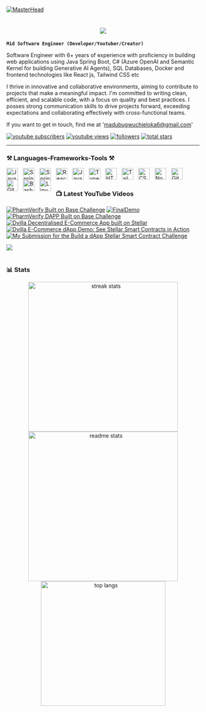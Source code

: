 
[![MasterHead](https://media.licdn.com/dms/image/D4D16AQETU_oHMfeilA/profile-displaybackgroundimage-shrink_350_1400/0/1717535297685?e=1723680000&v=beta&t=T6CLZdG11BXgtzUdv8gezqei2nrL_VLjPghh8g7JfJo)](https://linkedin.com/in/chieloka-madubugwu-java)

#
<h1 align="center">
    <img src="https://readme-typing-svg.herokuapp.com/?font=Righteous&size=35&center=true&vCenter=true&width=500&height=70&duration=4000&lines=Hi+There!+👋;+I'm+Chieloka+Madubugwu!;" />
</h1>

**`Mid Software Engineer (Developer/Youtuber/Creator)`**

Software Engineer with 6+ years of experience with proficiency in building web applications using Java Spring Boot, C# (Azure OpenAI and Semantic Kernel for building Generative AI Agents), SQL Databases, Docker and frontend technologies like React js, Tailwind CSS etc

I thrive in innovative and collaborative environments, aiming to contribute to projects that make a meaningful impact. I'm committed to writing clean, efficient, and scalable code, with a focus on quality and best practices. I posses strong communication skills to drive projects forward, exceeding expectations and collaborating effectively with cross-functional teams.

If you want to get in touch, find me at 'madubugwuchieloka6@gmail.com'

   <p align="left">
      <a href="https://www.youtube.com/@chielokacodes?sub_confirmation=1">
         <img alt="youtube subscribers" title="Subscribe to my YouTube channel" src="https://custom-icon-badges.demolab.com/youtube/channel/subscribers/UCxeidn-jDJX0699p2XM3xhA?color=%23E05D44&label=SUBSCRIBE&logo=video&logoColor=white&style=for-the-badge&labelColor=CE4630"/></a> 
      <a href="https://www.youtube.com/@chielokacodes">
         <img alt="youtube views" title="YouTube views" src="https://custom-icon-badges.demolab.com/youtube/channel/views/UCxeidn-jDJX0699p2XM3xhA?color=%23E1AD0E&logo=eye&logoColor=white&style=for-the-badge&labelColor=C79600"/></a> 
      <a href="https://github.com/Chielokacode?tab=followers">
         <img alt="followers" title="Follow me on Github" src="https://custom-icon-badges.demolab.com/github/followers/chielokacode?color=236ad3&labelColor=1155ba&style=for-the-badge&logo=person-add&label=Follow&logoColor=white"/></a>
      <a href="https://github.com/Chielokacode?tab=repositories&sort=stargazers">
         <img alt="total stars" title="Total stars on GitHub" src="https://custom-icon-badges.demolab.com/github/stars/chielokacode?color=55960c&style=for-the-badge&labelColor=488207&logo=star"/></a>
   </p>

---
 ### ⚒️ Languages-Frameworks-Tools ⚒️

<img align="left" alt="Java" width="30px" style="padding-right:10px;" src="https://cdn.jsdelivr.net/gh/devicons/devicon/icons/java/java-original.svg"/>
<img align="left" alt="Spring" width="30px" style="padding-right:10px;" src="https://cdn.jsdelivr.net/gh/devicons/devicon/icons/spring/spring-original.svg" />
<img align="left" alt="Spring" width="30px" style="padding-right:10px;" src="https://cdn.jsdelivr.net/gh/devicons/devicon/icons/csharp/csharp-original.svg" />
<img align="left" alt="React" width="30px" style="padding-right:10px;" src="https://cdn.jsdelivr.net/gh/devicons/devicon/icons/react/react-original.svg" />
<img align="left" alt="JavaScript" width="30px" style="padding-right:10px;" src="https://cdn.jsdelivr.net/gh/devicons/devicon/icons/javascript/javascript-plain.svg" />
<img align="left" alt="TypeScript" width="30px" style="padding-right:10px;" src="https://cdn.jsdelivr.net/gh/devicons/devicon/icons/typescript/typescript-plain.svg" />
<img align="left" alt="HTML" width="30px" style="padding-right:10px;" src="https://cdn.jsdelivr.net/gh/devicons/devicon/icons/html5/html5-plain.svg" />
<img align="left" alt="Tailwind CSS" width="30px" style="padding-right:10px;" src="https://upload.wikimedia.org/wikipedia/commons/d/d5/Tailwind_CSS_Logo.svg" />
<img align="left" alt="CSS" width="30px" style="padding-right:10px;" src="https://cdn.jsdelivr.net/gh/devicons/devicon/icons/css3/css3-plain.svg" />
<img align="left" alt="NodeJS" width="30px" style="padding-right:10px;" src="https://cdn.jsdelivr.net/gh/devicons/devicon/icons/nodejs/nodejs-original.svg" />
<img align="left" alt="GitHub" width="30px" style="padding-right:10px;" src="https://cdn.jsdelivr.net/gh/devicons/devicon/icons/github/github-original.svg" />
<img align="left" alt="Git" width="30px" style="padding-right:10px;" src="https://cdn.jsdelivr.net/gh/devicons/devicon/icons/git/git-original.svg" />
<img align="left" alt="Bash" width="30px" style="padding-right:10px;" src="https://cdn.jsdelivr.net/gh/devicons/devicon/icons/bash/bash-original.svg" />
<img align="left" alt="Linux" width="30px" style="padding-right:10px;" src="https://cdn.jsdelivr.net/gh/devicons/devicon/icons/linux/linux-original.svg" />

<br />

#

### 📺 Latest YouTube Videos

<!-- BEGIN YOUTUBE-CARDS -->
[![PharmVerify Built on Base Challenge](https://ytcards.demolab.com/?id=qLiN4soAJLE&title=PharmVerify+Built+on+Base+Challenge&lang=en&timestamp=1729335132&background_color=%230d1117&title_color=%23ffffff&stats_color=%23dedede&max_title_lines=1&width=250&border_radius=5&duration=463 "PharmVerify Built on Base Challenge")](https://www.youtube.com/watch?v=qLiN4soAJLE)
[![FinalDemo](https://ytcards.demolab.com/?id=r5dS1ZzRHUw&title=FinalDemo&lang=en&timestamp=1728674878&background_color=%230d1117&title_color=%23ffffff&stats_color=%23dedede&max_title_lines=1&width=250&border_radius=5&duration=771 "FinalDemo")](https://www.youtube.com/watch?v=r5dS1ZzRHUw)
[![PharmVerify DAPP Built on Base Challenge](https://ytcards.demolab.com/?id=ZdTlOVHWtlY&title=PharmVerify+DAPP+Built+on+Base+Challenge&lang=en&timestamp=1728674866&background_color=%230d1117&title_color=%23ffffff&stats_color=%23dedede&max_title_lines=1&width=250&border_radius=5&duration=465 "PharmVerify DAPP Built on Base Challenge")](https://www.youtube.com/watch?v=ZdTlOVHWtlY)
[![Dvilla Decentralised E-Commerce App built on Stellar](https://ytcards.demolab.com/?id=JScRbujVQnU&title=Dvilla+Decentralised+E-Commerce+App+built+on+Stellar&lang=en&timestamp=1724538393&background_color=%230d1117&title_color=%23ffffff&stats_color=%23dedede&max_title_lines=1&width=250&border_radius=5&duration=523 "Dvilla Decentralised E-Commerce App built on Stellar")](https://www.youtube.com/watch?v=JScRbujVQnU)
[![Dvilla E-Commerce dApp Demo: See Stellar Smart Contracts in Action](https://ytcards.demolab.com/?id=tsdbotowpKA&title=Dvilla+E-Commerce+dApp+Demo%3A+See+Stellar+Smart+Contracts+in+Action&lang=en&timestamp=1724019672&background_color=%230d1117&title_color=%23ffffff&stats_color=%23dedede&max_title_lines=1&width=250&border_radius=5&duration=171 "Dvilla E-Commerce dApp Demo: See Stellar Smart Contracts in Action")](https://www.youtube.com/watch?v=tsdbotowpKA)
[![My Submission for the Build a dApp Stellar Smart Contract Challenge](https://ytcards.demolab.com/?id=Jsl7OfSNfOw&title=My+Submission+for+the+Build+a+dApp+Stellar+Smart+Contract+Challenge&lang=en&timestamp=1723747198&background_color=%230d1117&title_color=%23ffffff&stats_color=%23dedede&max_title_lines=1&width=250&border_radius=5&duration=926 "My Submission for the Build a dApp Stellar Smart Contract Challenge")](https://www.youtube.com/watch?v=Jsl7OfSNfOw)
<!-- END YOUTUBE-CARDS -->

[<img src="https://custom-icon-badges.demolab.com/badge/-Subscribe%20For%20More-red?style=for-the-badge&logo=video&logoColor=white"/>](https://www.youtube.com/@chielokacodes?sub_confirmation=1)

#

### 📊 Stats

<div align=center>
  <img width=390 src="https://github-readme-streak-stats-salesp07.vercel.app/?user=chielokacode&count_private=true&theme=react&border_radius=10" alt="streak stats"/>
  <img width=390 src="https://github-readme-stats-salesp07.vercel.app/api?username=chielokacode&count_private=true&show_icons=true&theme=react&rank_icon=github&border_radius=10" alt="readme stats" />
  <br/>
  <img width=325 align="center" src="https://github-readme-stats.vercel.app/api/top-langs/?username=chielokacode&hide=HTML&langs_count=8&layout=donut-vertical&theme=react&border_radius=10&size_weight=0.5&count_weight=0.5&exclude_repo=github-readme-stats" alt="top langs" />
</div>

#

[youtube]: https://youtube.com/@chielokacodes
